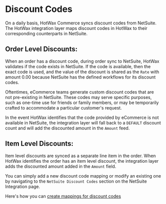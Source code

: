 # Discount Codes

On a daily basis, HotWax Commerce syncs discount codes from NetSuite. The HotWax integration layer maps discount codes in HotWax to their corresponding counterparts in NetSuite.

## Order Level Discounts:

When an order has a discount code, during order sync to NetSuite, HotWax validates if the code exists in NetSuite. If the code is available, then the exact code is used, and the value of the discount is shared as the `Rate` with amount 0.00 because NetSuite has the defined workflows for its discount codes.

Oftentimes, eCommerce teams generate custom discount codes that are not pre-existing in NetSuite. These codes may serve specific purposes, such as one-time use for friends or family members, or may be temporarily crafted to accommodate a particular customer's request.

In the event HotWax identifies that the code provided by eCommerce is not available in NetSuite, the integration layer will fall back to a `DEFAULT` discount count and will add the discounted amount in the `Amount` feed.

## Item Level Discounts:

Item level discounts are synced as a separate line item in the order. When HotWax identifies the order has an item level discount, the integration layer adds the discounted amount added in the `Amount` field.

You can simply add a new discount code mapping or modify an existing one by navigating to the `NetSuite Discount Codes` section on the NetSuite Integration page.

Here's how you can [create mappings for discount codes](README.md#configuring-mappings-between-hotwax-commerce-and-netsuite)
